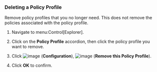 ### Deleting a Policy Profile

Remove policy profiles that you no longer need. This does not remove the
policies associated with the policy profile.

1.  Navigate to menu:Control\[Explorer\].

2.  Click on the **Policy Profile** accordion, then click the policy
    profile you want to remove.

3.  Click ![image](../images/1847.png) (**Configuration**),
    ![image](../images/1861.png) (**Remove this Policy Profile**).

4.  Click **OK** to confirm.
